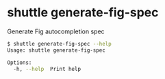 # shuttle generate-fig-spec

Generate Fig autocompletion spec

```bash
$ shuttle generate-fig-spec --help
Usage: shuttle generate-fig-spec

Options:
  -h, --help  Print help
```